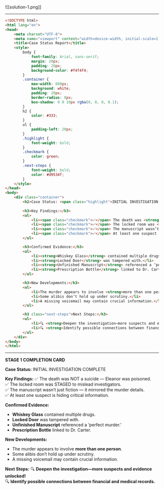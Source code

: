 ![[solution-1.png]]

---
```html
<!DOCTYPE html>
<html lang="en">
<head>
    <meta charset="UTF-8">
    <meta name="viewport" content="width=device-width, initial-scale=1.0">
    <title>Case Status Report</title>
    <style>
        body {
            font-family: Arial, sans-serif;
            margin: 20px;
            padding: 20px;
            background-color: #f4f4f4;
        }
        .container {
            max-width: 600px;
            background: white;
            padding: 20px;
            border-radius: 8px;
            box-shadow: 0 0 10px rgba(0, 0, 0, 0.1);
        }
        h2 {
            color: #333;
        }
        ul {
            padding-left: 20px;
        }
        .highlight {
            font-weight: bold;
        }
        .checkmark {
            color: green;
        }
        .next-steps {
            font-weight: bold;
            color: #d9534f;
        }
    </style>
</head>
<body>
    <div class="container">
        <h2>Case Status: <span class="highlight">INITIAL INVESTIGATION COMPLETE</span></h2>
        
        <h3>Key Findings:</h3>
        <ul>
            <li><span class="checkmark">✅</span> The death was <strong>NOT</strong> a suicide — Eleanor was poisoned.</li>
            <li><span class="checkmark">✅</span> The locked room was <strong>STAGED</strong> to mislead investigators.</li>
            <li><span class="checkmark">✅</span> The manuscript wasn’t just fiction — it mirrored the murder details.</li>
            <li><span class="checkmark">✅</span> At least one suspect is hiding critical information.</li>
        </ul>

        <h3>Confirmed Evidence:</h3>
        <ul>
            <li><strong>Whiskey Glass</strong> contained multiple drugs.</li>
            <li><strong>Locked Door</strong> was tampered with.</li>
            <li><strong>Unfinished Manuscript</strong> referenced a ‘perfect murder.’</li>
            <li><strong>Prescription Bottle</strong> linked to Dr. Carter.</li>
        </ul>

        <h3>New Developments:</h3>
        <ul>
            <li>The murder appears to involve <strong>more than one person</strong>.</li>
            <li>Some alibis don’t hold up under scrutiny.</li>
            <li>A missing voicemail may contain crucial information.</li>
        </ul>

        <h3 class="next-steps">Next Steps:</h3>
        <ul>
            <li>🔍 <strong>Deepen the investigation—more suspects and evidence unlocked!</strong></li>
            <li>🔍 <strong>Identify possible connections between financial and medical records.</strong></li>
        </ul>
    </div>
</body>
</html>

```
---
**STAGE 1 COMPLETION CARD**

**Case Status:** INITIAL INVESTIGATION COMPLETE

**Key Findings:**
✅ The death was NOT a suicide — Eleanor was poisoned.  
✅ The locked room was STAGED to mislead investigators.  
✅ The manuscript wasn’t just fiction — it mirrored the murder details.  
✅ At least one suspect is hiding critical information.

**Confirmed Evidence:**

- **Whiskey Glass** contained multiple drugs.
- **Locked Door** was tampered with.
- **Unfinished Manuscript** referenced a ‘perfect murder.’
- **Prescription Bottle** linked to Dr. Carter.

**New Developments:**

- The murder appears to involve **more than one person**.
- Some alibis don’t hold up under scrutiny.
- A missing voicemail may contain crucial information.

**Next Steps:**
🔍 **Deepen the investigation—more suspects and evidence unlocked!**  
🔍 **Identify possible connections between financial and medical records.**
